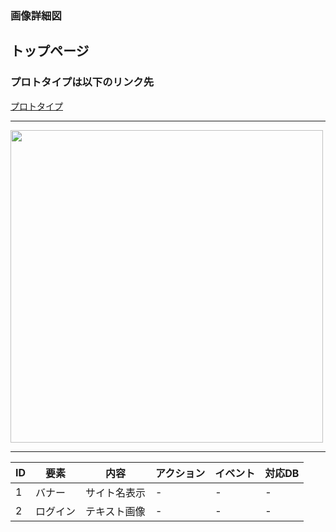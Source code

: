 ### 画像詳細図
## トップページ
### プロトタイプは以下のリンク先
[プロトタイプ](https://www.figma.com/files/recent?fuid=983931705083120896)
*****
<img src="../imgreadme.md" width="500">

*****

| ID | 要素 | 内容 | アクション | イベント | 対応DB |
|----|-----|------|------------|----------|--------|
|1   |バナー|サイト名表示|-    |-          |-      |
|2   |ログイン|テキスト画像|-  |-          |-      |
